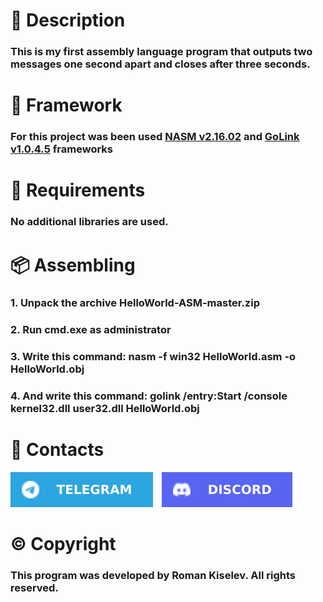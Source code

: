 <h1>📝 Description</h1>
<h3>This is my first assembly language program that outputs two messages one second apart and closes after three seconds.</h3>

<h1>🔨 Framework</h1>
<p><h3>For this project was been used <a href="https://www.nasm.us/">NASM v2.16.02</a> and <a href="https://godevtool.com/">GoLink v1.0.4.5</a> frameworks</h3></p>

<h1>📜 Requirements</h1>
<h3>No additional libraries are used.</h3>

<h1>📦 Assembling</h1>
<h3>1. Unpack the archive HelloWorld-ASM-master.zip</h3>
<h3>2. Run cmd.exe as administrator</h3>
<h3>3. Write this command: nasm -f win32 HelloWorld.asm -o HelloWorld.obj</h3>
<h3>4. And write this command: golink /entry:Start /console kernel32.dll user32.dll HelloWorld.obj</h3>

<h1>💬 Contacts</h1>
<p>
    <a href="https://t.me/kisxlka"><img src="https://github.com/Kise1ev/Kise1ev/blob/master/Icons/Telegram-Square.svg" style="margin-right: 10px;"/></a>
    <a href="https://discordapp.com/users/1013231151177023559"><img src="https://github.com/Kise1ev/Kise1ev/blob/master/Icons/Discord-Square.svg" style="margin-right: 10px;"/></a>
</p>

<h1>©️ Copyright</h1>
<h3>This program was developed by Roman Kiselev. All rights reserved.</h3>
